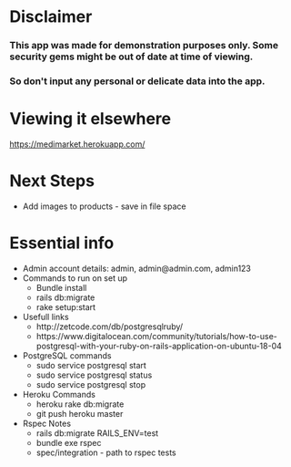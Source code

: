 # Disclaimer
### This app was made for demonstration purposes only. Some security gems might be out of date at time of viewing.
### So don't input any personal or delicate data into the app.

# Viewing it elsewhere
https://medimarket.herokuapp.com/

# Next Steps
<ul>
<li>Add images to products - save in file space</li>
</ul>

# Essential info
<ul><li>Admin account details: admin, admin@admin.com, admin123</li>
<li>Commands to run on set up
    <ul><li>Bundle install</li><li>rails db:migrate</li><li>rake setup:start</li></ul></li>
<li>Usefull links
    <ul>
        <li>http://zetcode.com/db/postgresqlruby/</li>   
        <li>https://www.digitalocean.com/community/tutorials/how-to-use-postgresql-with-your-ruby-on-rails-application-on-ubuntu-18-04</li> 
    </ul>
</li>    
<li>PostgreSQL commands
    <ul>
        <li>sudo service postgresql start</li>
        <li>sudo service postgresql status</li>
        <li>sudo service postgresql stop</li>
    </ul>
</li>
<li>Heroku Commands
    <ul>
        <li>heroku rake db:migrate</li>
        <li>git push heroku master</li>
    </ul>
</li>

<li>Rspec Notes
    <ul>
        <li>rails db:migrate RAILS_ENV=test</li>
        <li>bundle exe rspec</li>
        <li>spec/integration - path to rspec tests</li>
    </ul>
</li>

</ul>
